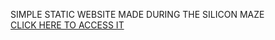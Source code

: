 SIMPLE STATIC WEBSITE MADE DURING THE SILICON MAZE  
[CLICK HERE TO ACCESS IT](https://tarun-hegde.github.io/silicon_maze_wiki/)
